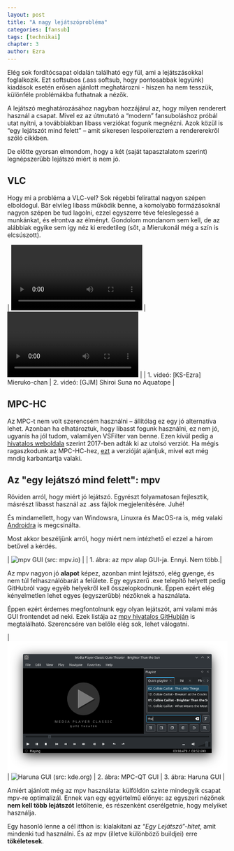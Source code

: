 ```yaml
---
layout: post
title: "A nagy lejátszóprobléma"
categories: [fansub]
tags: [technikai]
chapter: 3
author: Ezra
---
```


Elég sok fordítócsapat oldalán található egy fül, ami a lejátszásokkal foglalkozik. Ezt softsubos (.ass softsub, hogy pontosabbak legyünk) kiadások esetén erősen ajánlott meghatározni - hiszen ha nem tesszük, különféle problémákba futhatnak a nézők.


A lejátszó meghatározásához nagyban hozzájárul az, hogy milyen renderert használ a csapat. Mivel ez az útmutató a “modern” fansuboláshoz próbál utat nyitni, a továbbiakban libass verziókat fogunk megnézni.
Azok közül is “egy lejátszót mind felett” – amit sikeresen lespoilereztem a rendererekről szóló cikkben.

De előtte gyorsan elmondom, hogy a két (saját tapasztalatom szerint) legnépszerűbb lejátszó miért is nem jó.

## VLC

Hogy mi a probléma a VLC-vel? Sok régebbi felirattal nagyon szépen elboldogul. Bár elvileg libass működik benne, a komolyabb formázásoknál nagyon szépen be tud lagolni, ezzel egyszerre téve feleslegessé a munkánkat, és elrontva az élményt.
Gondolom mondanom sem kell, de az alábbiak egyike sem így néz ki eredetileg (sőt, a Mierukonál még a szín is elcsúszott).

| ![Mieruko](https://files.catbox.moe/ovyp21.mp4) | ![Aquatope](https://files.catbox.moe/80f0e0.mp4) |
| 1. videó: [KS-Ezra] Mieruko-chan | 2. videó: [GJM] Shiroi Suna no Aquatope |


## MPC-HC

Az MPC-t nem volt szerencsém használni – állítólag ez egy jó alternatíva lehet. Azonban ha elhatároztuk, hogy libasst fogunk használni, ez nem jó, ugyanis ha jól tudom, valamilyen VSFilter van benne.
Ezen kívül pedig a [hivatalos weboldala](https://mpc-hc.org/) szerint 2017-ben adták ki az utolsó verziót. Ha mégis ragaszkodunk az MPC-HC-hez, [ezt](https://github.com/clsid2/mpc-hc) a verzióját ajánljuk, mivel ezt még mndig karbantartja valaki.


## Az "egy lejátszó mind felett": mpv

Röviden arról, hogy miért jó lejátszó. Egyrészt folyamatosan fejlesztik, másrészt libasst használ az .ass fájlok megjelenítésére. Juhé!

És mindamellett, hogy van Windowsra, Linuxra és MacOS-ra is, még valaki [Androidra](https://play.google.com/store/apps/details?id=is.xyz.mpv) is megcsinálta.

Most akkor beszéljünk arról, hogy miért nem intézhető el ezzel a három betűvel a kérdés.

| ![mpv GUI (src: mpv.io)](https://mpv.io/images/mpv-screenshot-34cd36ae.jpg) |
| 1. ábra: az mpv alap GUI-ja. Ennyi. Nem több.|

Az mpv nagyon jó **alapot** képez, azonban mint lejátszó, elég gyenge, és nem túl felhasználóbarát a felülete. Egy egyszerű .exe telepítő helyett pedig GitHubról vagy egyéb helyekről kell összelopkodnunk.
Éppen ezért elég kényelmetlen lehet egyes (egyszerűbb) nézőknek a használata.

Éppen ezért érdemes megfontolnunk egy olyan lejátszót, ami valami más GUI frontendet ad neki. Ezek listája az [mpv hivatalos GitHubján](https://github.com/mpv-player/mpv/wiki/Applications-using-mpv) is megtalálható.
Szerencsére van belőle elég sok, lehet válogatni.

| ![mpc-qt GUI (src: mpc-qt/mpc-qt)](https://raw.githubusercontent.com/mpc-qt/mpc-qt-screenshots/master/Screenshot_20220226_155532.png) | ![Haruna GUI (src: kde.org)](https://cdn.kde.org/screenshots/haruna/haruna-breeze-dark.png)
| 2. ábra: MPC-QT GUI | 3. ábra: Haruna GUI |

Amiért ajánlott még az mpv használata: külföldön szinte mindegyik csapat mpv-re optimalizál. Ennek van egy egyértelmű előnye: az egyszeri nézőnek **nem kell több lejátszót** letöltenie, és részenként cserélgetnie, hogy melyiket használja.

Egy hasonló lenne a cél itthon is: kialakítani az *“Egy Lejátszó”-hitet*, amit mindenki tud használni. És az mpv (illetve különböző buildjei) erre **tökéletesek**.